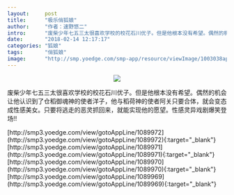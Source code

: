 ```yaml
---
layout:     post
title:      "极乐俏狐娘"
author:     "作者：速野悠二"
intro:      "废柴少年七五三太很喜欢学校的校花石川优子。但是他根本没有希望。偶然的机会让他认识到了仓稻御魂神的使者洋子，他与稻荷神的使者阿关只要合体，就会变态成性感美女。只要将逃走的恶灵抓回来，就能实现他的愿望。性感灵异戏剧爆笑登场!!"
date:       "2018-02-14 12:17:17"
categories: "狐娘"
tags:       "俏狐娘"
image:      "http://smp.yoedge.com/smp-app/resource/viewImage/1003038appline.png"
---
```

<div style="text-align: center">
<p><img src="http://smp.yoedge.com/smp-app/resource/viewImage/1003038appline.png"/></p>
</div>
<p class="post-meta">
<span>废柴少年七五三太很喜欢学校的校花石川优子。但是他根本没有希望。偶然的机会让他认识到了仓稻御魂神的使者洋子，他与稻荷神的使者阿关只要合体，就会变态成性感美女。只要将逃走的恶灵抓回来，就能实现他的愿望。性感灵异戏剧爆笑登场!!</span>
</p>
[http://smp3.yoedge.com/view/gotoAppLine/1089972](http://smp3.yoedge.com/view/gotoAppLine/1089972){:target="_blank"}
[http://smp3.yoedge.com/view/gotoAppLine/1089971](http://smp3.yoedge.com/view/gotoAppLine/1089971){:target="_blank"}
[http://smp3.yoedge.com/view/gotoAppLine/1089970](http://smp3.yoedge.com/view/gotoAppLine/1089970){:target="_blank"}
[http://smp3.yoedge.com/view/gotoAppLine/1089969](http://smp3.yoedge.com/view/gotoAppLine/1089969){:target="_blank"}


